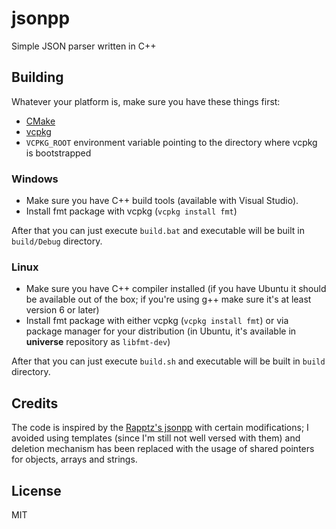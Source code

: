 # jsonpp

Simple JSON parser written in C++

## Building

Whatever your platform is, make sure you have these things first:

* [CMake](https://cmake.org/)
* [vcpkg](https://vcpkg.io/en/)
* `VCPKG_ROOT` environment variable pointing to the directory where vcpkg is bootstrapped

### Windows

* Make sure you have C++ build tools (available with Visual Studio).
* Install fmt package with vcpkg (`vcpkg install fmt`)

After that you can just execute `build.bat` and executable will be built in `build/Debug` directory.

### Linux

* Make sure you have C++ compiler installed (if you have Ubuntu it
should be available out of the box; if you're using g++ make sure
it's at least version 6 or later)
* Install fmt package with either vcpkg (`vcpkg install fmt`) or via package manager for your distribution (in Ubuntu, it's available in **universe** repository as `libfmt-dev`)

After that you can just execute `build.sh` and executable will be built in `build` directory.

## Credits

The code is inspired by the [Rapptz's jsonpp](https://github.com/Rapptz/jsonpp) with certain modifications; I avoided using templates
(since I'm still not well versed with them) and deletion mechanism has been replaced with the usage
of shared pointers for objects, arrays and strings. 

## License

MIT
